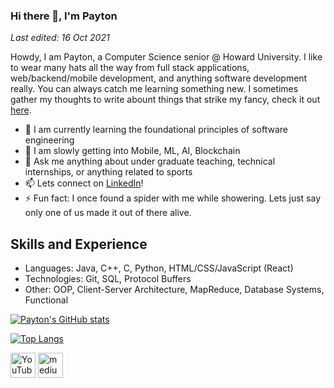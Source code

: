 ### Hi there 👋, I'm Payton
*Last edited: 16 Oct 2021*

Howdy, I am Payton, a Computer Science senior @ Howard University. I like to wear many hats all the way from full stack applications, web/backend/mobile development, and anything software development really. You can always catch me learning something new. I sometimes gather my thoughts to write abount things that strike my fancy, check it out [here](https://medium.com/@JabariD "here").
- 🔭 I am currently learning the foundational principles of software engineering
- 🌱 I am slowly getting into Mobile, ML, AI, Blockchain
- 💬 Ask me anything about under graduate teaching, technical internships, or anything related to sports
- 📫 Lets connect on [LinkedIn](https://www.linkedin.com/in/payton-d-78a7a2171/ "LinkedIn")!
- ⚡ Fun fact: I once found a spider with me while showering. Lets just say only one of us made it out of there alive.

## Skills and Experience
* Languages: Java, C++, C, Python, HTML/CSS/JavaScript (React)
* Technologies: Git, SQL, Protocol Buffers
* Other: OOP, Client-Server Architecture, MapReduce, Database Systems, Functional

[![Payton's GitHub stats](https://github-readme-stats.vercel.app/api?username=jabarid&count_private=true&theme=cobalt)](https://github.com/anuraghazra/github-readme-stats)

[![Top Langs](https://github-readme-stats.vercel.app/api/top-langs/?username=jabarid&theme=cobalt)](https://github.com/anuraghazra/github-readme-stats)

[<img src='https://cdn.jsdelivr.net/npm/simple-icons@3.0.1/icons/youtube.svg' alt='YouTube' height='40'>](https://www.youtube.com/channel/UCxhUW6cZDuHg3z9SAy6Fdew)  [<img src='https://cdn.jsdelivr.net/npm/simple-icons@3.0.1/icons/medium.svg' alt='medium' height='40'>](https://medium.com/@JabariD)  


